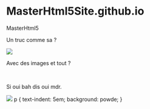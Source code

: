 # MasterHtml5Site.github.io
<html>
  <head> MasterHtml5 <head/>
    <body>
      <br>     
      <p> Un truc comme sa ? </p>
      <img src="https://dw9to29mmj727.cloudfront.net/misc/newsletter-naruto3.png"/>
      <br>     
      <p> Avec des images et tout ? </p>
      <br>
      <p> Si oui bah dis oui mdr. </p>
      <img src="https://medias.comixtrip.fr/wp-content/uploads/2014/10/naruto-shippuden-02-1200x675.jpg"/>
      </body>
    p { 
        text-indent: 5em; 
        background: powde;
        }
  </html>

